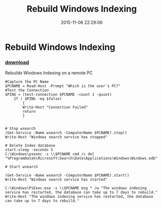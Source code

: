 ﻿---
pid:            6083
poster:         Aphexenator
title:          Rebuild Windows Indexing
date:           2015-11-06 22:29:06
format:         posh
parent:         0
parent:         0

---

# Rebuild Windows Indexing

### [download](6083.ps1)

Rebuilds Windows Indexing on a remote PC

```posh
#Capture the PC Name
$PCNAME = Read-Host -Prompt "Which is the user's PC?"
#Test the Connection
$PING = (test-connection $PCNAME -count 1 -quiet)
    If ( $PING -eq $false)
        {
        Write-Host "Connection Failed"
        return
        }


# Stop wsearch
(Get-Service -Name wsearch -ComputerName $PCNAME).stop()
Write-Host "Windows search service has stopped"

# Delete Index database
start-sleep -seconds 5
C:\Windows\psexec -s \\$PCNAME cmd /c del "%ProgramData%\Microsoft\Search\Data\Applications\Windows\Windows.edb"

# Start wsearch

(Get-Service -Name wsearch -ComputerName $PCNAME).start()
Write-Host "Windows search service has started"

C:\Windows\PsExec.exe -s \\$PCNAME msg * /w "The windows indexing service has restarted, the database can take up to 7 days to rebuild."
Write-Host "The windows indexing service has restarted, the database can take up to 7 days to rebuild."
```
